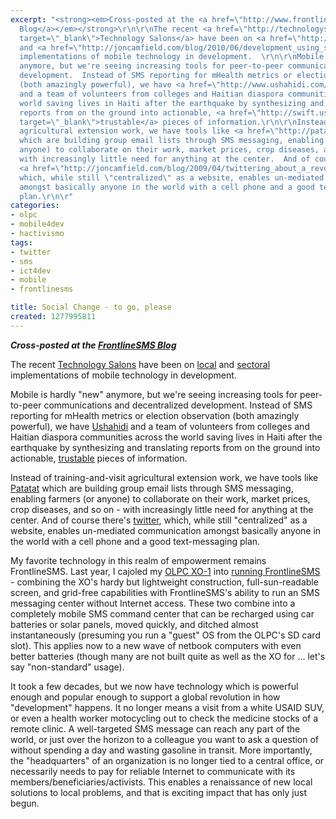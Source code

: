 ```yaml
---
excerpt: "<strong><em>Cross-posted at the <a href=\"http://www.frontlinesms.com/2010/07/06/social-change-to-go-please/\">FrontlineSMS
  Blog</a></em></strong>\r\n\r\nThe recent <a href=\"http://technologysalon.org/\"
  target=\"_blank\">Technology Salons</a> have been on <a href=\"http://joncamfield.com/blog/2010/05/put_your_technology_where_your.html\">local</a>
  and <a href=\"http://joncamfield.com/blog/2010/06/development_using_sms_not.html\">sectoral</a>
  implementations of mobile technology in development.  \r\n\r\nMobile is hardly \"new\"
  anymore, but we're seeing increasing tools for peer-to-peer communications and decentralized
  development.  Instead of SMS reporting for mHealth metrics or election observation
  (both amazingly powerful), we have <a href=\"http://www.ushahidi.com/\" target=\"_blank\">Ushahidi</a>
  and a team of volunteers from colleges and Haitian diaspora communities across the
  world saving lives in Haiti after the earthquake by synthesizing and translating
  reports from on the ground into actionable, <a href=\"http://swift.ushahidi.com/\"
  target=\"_blank\">trustable</a> pieces of information.\r\n\r\nInstead of training-and-visit
  agricultural extension work, we have tools like <a href=\"http://patatat.com/\">Patatat</a>
  which are building group email lists through SMS messaging, enabling farmers (or
  anyone) to collaborate on their work, market prices, crop diseases, and so on -
  with increasingly little need for anything at the center.  And of course there's
  <a href=\"http://joncamfield.com/blog/2009/04/twittering_about_a_revolution.html\">twitter</a>,
  which, while still \"centralized\" as a website, enables un-mediated communication
  amongst basically anyone in the world with a cell phone and a good text-messaging
  plan.\r\n\r"
categories:
- olpc
- mobile4dev
- hactivismo
tags:
- twitter
- sms
- ict4dev
- mobile
- frontlinesms

title: Social Change - to go, please
created: 1277995811
---
```

<strong><em>Cross-posted at the <a href="http://www.frontlinesms.com/2010/07/06/social-change-to-go-please/">FrontlineSMS Blog</a></em></strong>

The recent <a href="http://technologysalon.org/" target="_blank">Technology Salons</a> have been on <a href="http://joncamfield.com/blog/2010/05/put_your_technology_where_your.html">local</a> and <a href="http://joncamfield.com/blog/2010/06/development_using_sms_not.html">sectoral</a> implementations of mobile technology in development.  

Mobile is hardly "new" anymore, but we're seeing increasing tools for peer-to-peer communications and decentralized development.  Instead of SMS reporting for mHealth metrics or election observation (both amazingly powerful), we have <a href="http://www.ushahidi.com/" target="_blank">Ushahidi</a> and a team of volunteers from colleges and Haitian diaspora communities across the world saving lives in Haiti after the earthquake by synthesizing and translating reports from on the ground into actionable, <a href="http://swift.ushahidi.com/" target="_blank">trustable</a> pieces of information.

Instead of training-and-visit agricultural extension work, we have tools like <a href="http://patatat.com/">Patatat</a> which are building group email lists through SMS messaging, enabling farmers (or anyone) to collaborate on their work, market prices, crop diseases, and so on - with increasingly little need for anything at the center.  And of course there's <a href="http://joncamfield.com/blog/2009/04/twittering_about_a_revolution.html">twitter</a>, which, while still "centralized" as a website, enables un-mediated communication amongst basically anyone in the world with a cell phone and a good text-messaging plan.

My favorite technology in this realm of empowerment remains FrontlineSMS.  Last year, I cajoled my <a href="http://joncamfield.com/category/tags/olpc">OLPC XO-1</a> into <a href="http://joncamfield.com/blog/2009/03/a_revolution_you_can_run_with_.html">running  FrontlineSMS</a> - combining the XO's hardy but lightweight construction, full-sun-readable screen, and grid-free capabilities with FrontlineSMS's ability to run an SMS messaging center without Internet access.  These two combine into a completely mobile SMS command center that can be recharged using car batteries or solar panels, moved quickly, and ditched almost instantaneously (presuming you run a "guest" OS from the OLPC's SD card slot).  This applies now to a new wave of netbook computers with even better batteries (though many are not built quite as well as the XO for ... let's say "non-standard" usage).

It took a few decades, but we now have technology which is powerful enough and popular enough to support a global revolution in how "development" happens.  It no longer means a visit from a white USAID SUV, or even a health worker motocycling out to check the medicine stocks of a remote clinic.  A well-targeted SMS message can reach any part of the world, or just over the horizon to a colleague you want to ask a question of without spending a day and wasting gasoline in transit.  More importantly, the "headquarters" of an organization is no longer tied to a central office, or necessarily needs to pay for reliable Internet to communicate with its members/beneficiaries/activists.  This enables a renaissance of new local solutions to local problems, and that is exciting impact that has only just begun.
